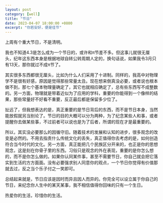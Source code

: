 ```yaml
---
layout: post
category: [well]
title: "节日"
date: 2023-04-07 18:00:00 +0800
excerpt: "你若安好，便是佳节"
---
```


上周有个重大节日，不是清明。

我也不知道4.3是怎么成为一个节日的，或许和π节差不多。但这事儿就很无厘头，纪年这东西本身是根据地球自转公转周期人定的，换句话说，如果我令3月只有13天，那你就过不成π节了。

其实很多东西都很无厘头，比如为什么人们采用了十进制。同样的，我高中对物理学不是很有好感，原因是觉得那些常量太丑。现在想来倒真没必要，或者说也根本做不到，那七个基本物理量确定了，其它也就相应确定了，总有些东西写不成整数的。另一方面，物理就是带着近似为了应用的学科，重要的你能得到一个像样的结果，那些常量好不好看不重要，反正最后都是保留多少位了。

扯远了，但我想表达的是，真正重要的是节日背后的东西，而不是节日本身，当然能放假就另当别论了。节日的目的大概可以分为两种，为了纪念某些人和事，或者提醒你去做某些事，不过前者可以说也是为了后者，所谓的现在才是最重要的。

所以，其实没必要那么的因循守旧。随着技术的发展和认知的进步，很多观念的改变是必然的。不用去指责什么传统文化的丢失，真正值得你去考虑的是，如何创造符合当今时代的文化。另一方面，真正能把几个民族区分开来的，也正是你的思想观念，这是刻在你骨子里的东西。习俗只是观念的外在表现，重要的是你怎么想的，而不是你怎么做的。如果你认同某件事，甚至不需要节日，你自己就会把它落实到生活的方方面面。没有必要强求别人同意你的观点，一个节日你觉得有价值那就去过，反之当个乐子付之一笑即可。

总结起来就是，节日应该是因时而异且因人而异的。你完全可以设立属于你自己的节日，来纪念你人生中的某天某事，我不相信值得你回味的只有一个生日。

热爱你的生活，珍惜你的生活。
